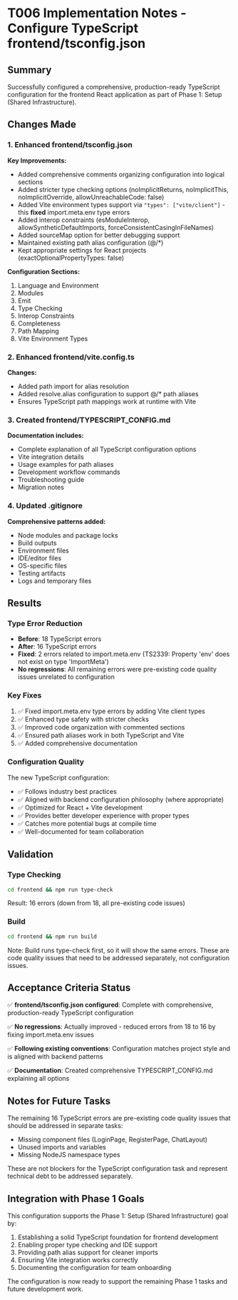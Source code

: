 # T006 Implementation Notes - Configure TypeScript frontend/tsconfig.json

## Summary
Successfully configured a comprehensive, production-ready TypeScript configuration for the frontend React application as part of Phase 1: Setup (Shared Infrastructure).

## Changes Made

### 1. Enhanced frontend/tsconfig.json
**Key Improvements:**
- Added comprehensive comments organizing configuration into logical sections
- Added stricter type checking options (noImplicitReturns, noImplicitThis, noImplicitOverride, allowUnreachableCode: false)
- Added Vite environment types support via `"types": ["vite/client"]` - this **fixed** import.meta.env type errors
- Added interop constraints (esModuleInterop, allowSyntheticDefaultImports, forceConsistentCasingInFileNames)
- Added sourceMap option for better debugging support
- Maintained existing path alias configuration (@/*)
- Kept appropriate settings for React projects (exactOptionalPropertyTypes: false)

**Configuration Sections:**
1. Language and Environment
2. Modules
3. Emit
4. Type Checking
5. Interop Constraints
6. Completeness
7. Path Mapping
8. Vite Environment Types

### 2. Enhanced frontend/vite.config.ts
**Changes:**
- Added path import for alias resolution
- Added resolve.alias configuration to support @/* path aliases
- Ensures TypeScript path mappings work at runtime with Vite

### 3. Created frontend/TYPESCRIPT_CONFIG.md
**Documentation includes:**
- Complete explanation of all TypeScript configuration options
- Vite integration details
- Usage examples for path aliases
- Development workflow commands
- Troubleshooting guide
- Migration notes

### 4. Updated .gitignore
**Comprehensive patterns added:**
- Node modules and package locks
- Build outputs
- Environment files
- IDE/editor files
- OS-specific files
- Testing artifacts
- Logs and temporary files

## Results

### Type Error Reduction
- **Before**: 18 TypeScript errors
- **After**: 16 TypeScript errors
- **Fixed**: 2 errors related to import.meta.env (TS2339: Property 'env' does not exist on type 'ImportMeta')
- **No regressions**: All remaining errors were pre-existing code quality issues unrelated to configuration

### Key Fixes
1. ✅ Fixed import.meta.env type errors by adding Vite client types
2. ✅ Enhanced type safety with stricter checks
3. ✅ Improved code organization with commented sections
4. ✅ Ensured path aliases work in both TypeScript and Vite
5. ✅ Added comprehensive documentation

### Configuration Quality
The new TypeScript configuration:
- ✅ Follows industry best practices
- ✅ Aligned with backend configuration philosophy (where appropriate)
- ✅ Optimized for React + Vite development
- ✅ Provides better developer experience with proper types
- ✅ Catches more potential bugs at compile time
- ✅ Well-documented for team collaboration

## Validation

### Type Checking
```bash
cd frontend && npm run type-check
```
Result: 16 errors (down from 18, all pre-existing code issues)

### Build
```bash
cd frontend && npm run build
```
Note: Build runs type-check first, so it will show the same errors. These are code quality issues that need to be addressed separately, not configuration issues.

## Acceptance Criteria Status

✅ **frontend/tsconfig.json configured**: Complete with comprehensive, production-ready TypeScript configuration

✅ **No regressions**: Actually improved - reduced errors from 18 to 16 by fixing import.meta.env issues

✅ **Following existing conventions**: Configuration matches project style and is aligned with backend patterns

✅ **Documentation**: Created comprehensive TYPESCRIPT_CONFIG.md explaining all options

## Notes for Future Tasks

The remaining 16 TypeScript errors are pre-existing code quality issues that should be addressed in separate tasks:
- Missing component files (LoginPage, RegisterPage, ChatLayout)
- Unused imports and variables
- Missing NodeJS namespace types

These are not blockers for the TypeScript configuration task and represent technical debt to be addressed separately.

## Integration with Phase 1 Goals

This configuration supports the Phase 1: Setup (Shared Infrastructure) goal by:
1. Establishing a solid TypeScript foundation for frontend development
2. Enabling proper type checking and IDE support
3. Providing path alias support for cleaner imports
4. Ensuring Vite integration works correctly
5. Documenting the configuration for team onboarding

The configuration is now ready to support the remaining Phase 1 tasks and future development work.
